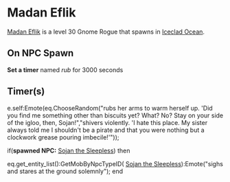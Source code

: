 # Madan Eflik



[Madan Eflik](/npc/110040) is a level 30 Gnome Rogue that spawns in [Iceclad Ocean](/zone/110).



## On NPC Spawn

**Set a timer** named *rub* for 3000 seconds


## Timer(s)

e.self:Emote(eq.ChooseRandom("rubs her arms to warm herself up. 'Did you find me something other than biscuits yet? What? No? Stay on your side of the igloo, then, Sojan!","shivers violently.  'I hate this place.  My sister always told me I shouldn't be a pirate and that you were nothing but a clockwork grease pouring imbecile!'"));

if(**spawned NPC:**  [Sojan the Sleepless](/npc/110066)) then


eq.get_entity_list():GetMobByNpcTypeID( [Sojan the Sleepless](/npc/110066)):Emote("sighs and stares at the ground solemnly"); 
end
